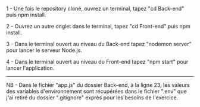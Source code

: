 1 - Une fois le repository cloné, ouvrez un terminal, tapez "cd Back-end" puis npm install.

2 - Ouvrez un autre onglet dans le terminal, tapez "cd Front-end" puis npm install.

3 - Dans le terminal ouvert au niveau du Back-end tapez "nodemon server" pour lancer le serveur Node.js.

4 - Dans le terminal ouvert au niveau du Front-end tapez "npm start" pour lancer l'application.

-----------------------------------------------------------------------------------------------------
NB - Dans le fichier "app.js" du dossier Back-end, à la ligne 23, les valeurs des variables d'environnement sont récupérées dans le fichier ".env" que j'ai retiré du dossier ".gitignore" exprès pour les besoins de l'exercice.
